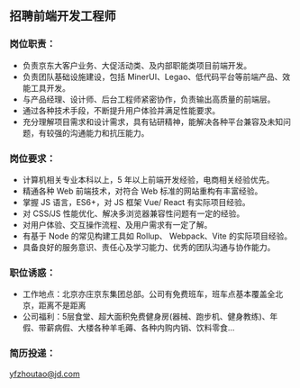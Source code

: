 ## 招聘前端开发工程师

### 岗位职责：
* 负责京东大客户业务、大促活动类、及内部职能类项目前端开发。
* 负责团队基础设施建设，包括 MinerUI、Legao、低代码平台等前端产品、效能工具开发。
* 与产品经理、设计师、后台工程师紧密协作，负责输出高质量的前端层。
* 通过各种技术手段，不断提升用户体验并满足性能要求。
* 充分理解项目需求和设计需求，具有钻研精神，能解决各种平台兼容及未知问题，有较强的沟通能力和抗压能力。


### 岗位要求：

* 计算机相关专业本科以上，5 年以上前端开发经验，电商相关经验优先。
* 精通各种 Web 前端技术，对符合 Web 标准的网站重构有丰富经验。
* 掌握 JS 语言，ES6+，对 JS 框架 Vue/ React 有实际项目经验。
* 对 CSS/JS 性能优化、解决多浏览器兼容性问题有一定的经验。
* 对用户体验、交互操作流程、及用户需求有一定了解。
* 有基于 Node 的常见构建工具如 Rollup、 Webpack、Vite 的实际项目经验。
* 具备良好的服务意识、责任心及学习能力、优秀的团队沟通与协作能力。


### 职位诱惑：
* 工作地点：北京亦庄京东集团总部。公司有免费班车，班车点基本覆盖全北京，距离不是距离
* 公司福利：5层食堂、超大面积免费健身房(器械、跑步机、健身教练)、年假、带薪病假、大楼各种羊毛薅、各种内购内销、饮料零食…


### 简历投递：

<a href="mailto:yfzhoutao@jd.com">yfzhoutao@jd.com</a> 